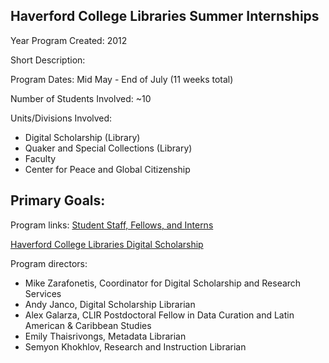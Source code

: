 ## Haverford College Libraries Summer Internships

Year Program Created: 2012

Short Description: 

Program Dates: Mid May - End of July (11 weeks total)

Number of Students Involved: ~10

Units/Divisions Involved:
- Digital Scholarship (Library)
- Quaker and Special Collections (Library)
- Faculty
- Center for Peace and Global Citizenship

Primary Goals:
- 

Program links:
[Student Staff, Fellows, and Interns](https://www.haverford.edu/library/digital-scholarship/student-staff)

[Haverford College Libraries Digital Scholarship](https://www.haverford.edu/library/digital-scholarship)

Program directors:
- Mike Zarafonetis, Coordinator for Digital Scholarship and Research Services
- Andy Janco, Digital Scholarship Librarian
- Alex Galarza, CLIR Postdoctoral Fellow in Data Curation and Latin American & Caribbean Studies
- Emily Thaisrivongs, Metadata Librarian
- Semyon Khokhlov, Research and Instruction Librarian
